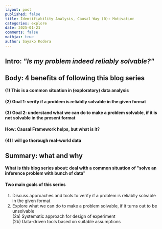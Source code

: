 ```yaml
---
layout: post
published: false
title: Identifiability Analysis, Causal Way (0): Motivation
categories: explore
date: 2025-01-21
comments: false
mathjax: true
author: Sayako Kodera
---
```


## Intro: _"Is my problem indeed reliably solvable?"_


## Body: 4 benefits of following this blog series
#### (1) This is a common situation in (exploratory) data analysis

#### (2) Goal 1: verify if a problem is reliablly solvable in the given format

#### (3) Goal 2: understand what we can do to make a problem solvable, if it is not solvable in the present format

#### How: Causal Framework helps, but what is it? 

#### (4) I will go thorough real-world data


## Summary: what and why
#### What is this blog series about: deal with a common situation of "solve an inference problem with bunch of data" 

#### Two main goals of this series
1. Discuss approaches and tools to verify if a problem is reliablly solvable in the given format
2. Explore what we can do to make a problem solvable, if it turns out to be unsolvable  
   (2a) Systematic approach for design of experiment  
   (2b) Data-driven tools based on suitable assumptions
